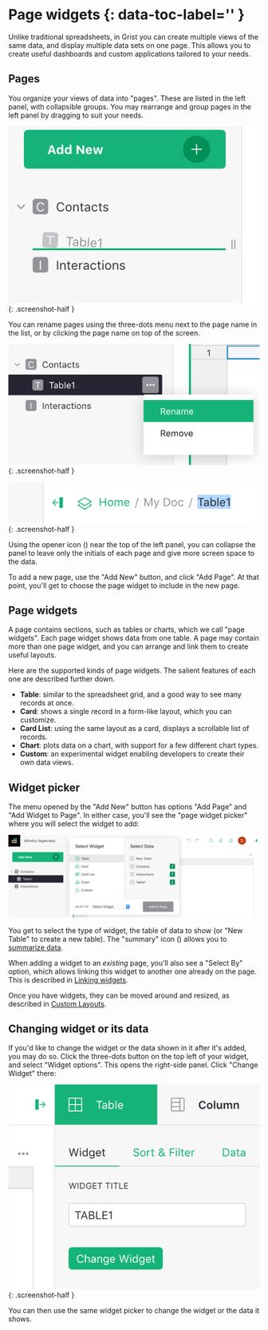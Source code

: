 # Page widgets {: data-toc-label='' }

Unlike traditional spreadsheets, in Grist you can create multiple views of the same data, and
display multiple data sets on one page. This allows you to create useful dashboards and custom
applications tailored to your needs.

## Pages

You organize your views of data into "pages". These are listed in the left panel, with collapsible
groups. You may rearrange and group pages in the left panel by dragging to suit your needs.

*![drag_pages](images/drag_pages.png)*
{: .screenshot-half }

You can rename pages using the three-dots menu next to the page name in the list, or by clicking
the page name on top of the screen.

*![rename_pages1](images/rename_pages1.png)*
{: .screenshot-half }

*![rename_pages2](images/rename_pages2.png)*
{: .screenshot-half }

Using the opener icon (<span class="grist-icon" style="--icon: var(--icon-PanelLeft)"></span>)
near the top of the left panel, you can collapse the panel to leave only the initials of each page
and give more screen space to the data.

To add a new page, use the "Add New" button, and click "Add Page". At that point, you'll get to
choose the page widget to include in the new page.

## Page widgets

A page contains sections, such as tables or charts, which we call "page widgets". Each page widget
shows data from one table. A page may contain more than one page widget, and you can arrange and
link them to create useful layouts.

Here are the supported kinds of page widgets. The salient features of each one are described
further down.

- **Table**: similar to the spreadsheet grid, and a good way to see many records at once.
- **Card**: shows a single record in a form-like layout, which you can customize.
- **Card List**: using the same layout as a card, displays a scrollable list of records.
- **Chart**: plots data on a chart, with support for a few different chart types.
- **Custom**: an experimental widget enabling developers to create their own data views.


## Widget picker

The menu opened by the "Add New" button has options "Add Page" and "Add Widget to Page". In either
case, you'll see the "page widget picker" where you will select the widget to add:

*![page_widget_picker](images/page_widget_picker.png)*

You get to select the type of widget, the table of data to show (or "New Table" to create a new
table). The "summary" icon (<span class="grist-icon" style="--icon: var(--icon-Pivot)"></span>)
allows you to [summarize data](summary-tables.md).

When adding a widget to an _existing_ page, you'll also see a "Select By" option, which allows
linking this widget to another one already on the page. This is described in [Linking
widgets](linking-widgets.md).

Once you have widgets, they can be moved around and resized, as described in [Custom
Layouts](custom-layouts.md).

## Changing widget or its data

If you'd like to change the widget or the data shown in it after it's added, you may do so. Click
the three-dots button on the top left of your widget, and select "Widget options". This opens the
right-side panel. Click "Change Widget" there:

*![change_widget](images/change_widget.png)*
{: .screenshot-half }

You can then use the same widget picker to change the widget or the data it shows.
